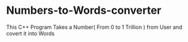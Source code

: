 # Numbers-to-Words-converter
 This C++ Program  Takes a Number( From 0 to 1 Trillion ) from User and covert it into Words
